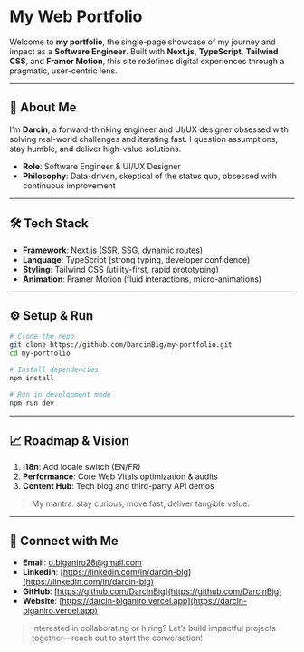# My Web Portfolio

Welcome to **my portfolio**, the single-page showcase of my journey and impact as a **Software Engineer**. Built with **Next.js**, **TypeScript**, **Tailwind CSS**, and **Framer Motion**, this site redefines digital experiences through a pragmatic, user-centric lens.

---

## 🚀 About Me

I’m **Darcin**, a forward-thinking engineer and UI/UX designer obsessed with solving real-world challenges and iterating fast. I question assumptions, stay humble, and deliver high-value solutions.

* **Role**: Software Engineer & UI/UX Designer
* **Philosophy**: Data-driven, skeptical of the status quo, obsessed with continuous improvement

---

## 🛠️ Tech Stack

* **Framework**: Next.js (SSR, SSG, dynamic routes)
* **Language**: TypeScript (strong typing, developer confidence)
* **Styling**: Tailwind CSS (utility-first, rapid prototyping)
* **Animation**: Framer Motion (fluid interactions, micro-animations)

---

## ⚙️ Setup & Run

```bash
# Clone the repo
git clone https://github.com/DarcinBig/my-portfolio.git
cd my-portfolio

# Install dependencies
npm install

# Run in development mode
npm run dev
```

---

## 📈 Roadmap & Vision

1. **i18n**: Add locale switch (EN/FR)
2. **Performance**: Core Web Vitals optimization & audits
3. **Content Hub**: Tech blog and third-party API demos

> My mantra: stay curious, move fast, deliver tangible value.

---

## 🤝 Connect with Me

* **Email**: [d.biganiro28@gmail.com](mailto:d.biganiro28@gmail.com)
* **LinkedIn**: [https://linkedin.com/in/darcin-big](https://linkedin.com/in/darcin-big)
* **GitHub**: [https://github.com/DarcinBig](https://github.com/DarcinBig)
* **Website**: [https://darcin-biganiro.vercel.app](https://darcin-biganiro.vercel.app)

> Interested in collaborating or hiring? Let’s build impactful projects together—reach out to start the conversation!
